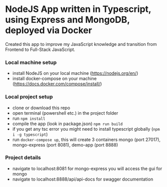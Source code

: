 # NodeJS App written in Typescript, using Express and MongoDB, deployed via Docker

Created this app to improve my JavaScript knowledge and transition from Frontend to Full-Stack JavaScript. 

### Local machine setup
- install NodeJS on your local machine (https://nodejs.org/en/)
- install docker-compose on your machine (https://docs.docker.com/compose/install/)

### Local project setup
- clone or download this repo
- open terminal (powershell etc.) in the project folder
- run `npm install`
- compile the app (look in package.json) `npm run build`
- if you get any tsc error you might need to install typescript globally (`npm i -g typescript`)
- run `docker-compose up`, this will create 3 containers mongo (port 27017), mongo-express (port 8081), demo-app (port 8888)

### Project details
- navigate to localhost:8081 for mongo-express you will access the gui for mongo
- navigate to localhost:8888/api/api-docs for swagger documentation


